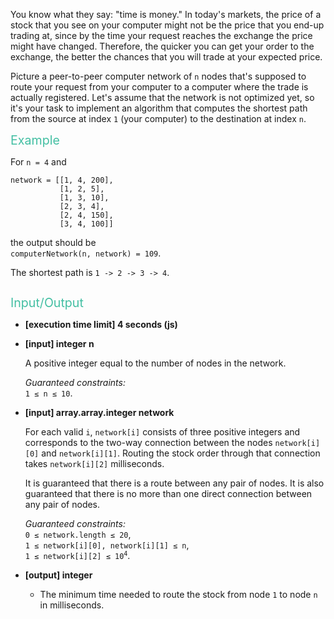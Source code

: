 <div class="markdown"><p>You know what they say: "time is money." In today's markets, the price of a stock that you see on your computer might not be the price that you end-up trading at, since by the time your request reaches the exchange the price might have changed. Therefore, the quicker you can get your order to the exchange, the better the chances that you will trade at your expected price.</p>
<p>Picture a peer-to-peer computer network of <code>n</code> nodes that's supposed to route your request from your computer to a computer where the trade is actually registered. Let's assume that the network is not optimized yet, so it's your task to implement an algorithm that computes the shortest path from the source at index <code>1</code> (your computer) to the destination at index <code>n</code>.</p>
<p><span style="color:#44BFA3;font-size:1.4em;">Example</span></p>
<p>For <code>n = 4</code> and</p>
<pre><code>network = [[1, 4, 200], 
           [1, 2, 5], 
           [1, 3, 10], 
           [2, 3, 4], 
           [2, 4, 150], 
           [3, 4, 100]]
</code></pre>
<p>the output should be<br>
<code>computerNetwork(n, network) = 109</code>.</p>
<p>The shortest path is <code>1 -&gt; 2 -&gt; 3 -&gt; 4</code>.</p>
<p><img src="https://codefightsuserpics.s3.amazonaws.com/tasks/computerNetwork/img/example.png?_tm=1530791364979" alt=""></p>
<p><span style="color:#44BFA3;font-size:1.4em;">Input/Output</span></p>
<ul>
<li>
<p><strong>[execution time limit] 4 seconds (js)</strong></p>
</li>
<li>
<p><strong>[input] integer n</strong></p>
<p>A positive integer equal to the number of nodes in the network.</p>
<p><em>Guaranteed constraints:</em><br>
<code>1 ≤ n ≤ 10</code>.</p>
</li>
<li>
<p><strong>[input] array.array.integer network</strong></p>
<p>For each valid <code>i</code>, <code>network[i]</code> consists of three positive integers and corresponds to the two-way connection between the nodes <code>network[i][0]</code> and <code>network[i][1]</code>. Routing the stock order through that connection takes <code>network[i][2]</code> milliseconds.</p>
<p>It is guaranteed that there is a route between any pair of nodes. It is also guaranteed that there is no more than one direct connection between any pair of nodes.</p>
<p><em>Guaranteed constraints:</em><br>
<code>0 ≤ network.length ≤ 20</code>,<br>
<code>1 ≤ network[i][0], network[i][1] ≤ n</code>,<br>
<code>1 ≤ network[i][2] ≤ 10<sup>4</sup></code>.</p>
</li>
<li>
<p><strong>[output] integer</strong></p>
<ul>
<li>The minimum time needed to route the stock from node <code>1</code> to node <code>n</code> in milliseconds.</li>
</ul>
</li>
</ul>
</div>
